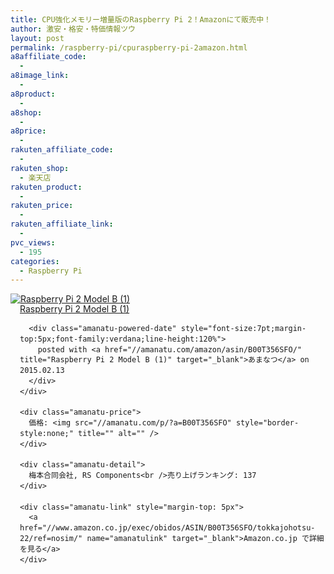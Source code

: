 ```yaml
---
title: CPU強化メモリー増量版のRaspberry Pi 2！Amazonにて販売中！
author: 激安・格安・特価情報ツウ
layout: post
permalink: /raspberry-pi/cpuraspberry-pi-2amazon.html
a8affiliate_code:
  -
a8image_link:
  -
a8product:
  -
a8shop:
  -
a8price:
  -
rakuten_affiliate_code:
  -
rakuten_shop:
  - 楽天店
rakuten_product:
  -
rakuten_price:
  -
rakuten_affiliate_link:
  -
pvc_views:
  - 195
categories:
  - Raspberry Pi
---
```

<div class="amanatu-box" style="margin-bottom:0px;">
  <div class="amanatu-image" style="float:left;">
    <a href="//www.amazon.co.jp/exec/obidos/ASIN/B00T356SFO/tokkajohotsu-22/ref=nosim/" name="amanatulink" target="_blank"><img src="//i1.wp.com/ecx.images-amazon.com/images/I/51minAX9qrL._SL160_.jpg?w=546" alt="Raspberry Pi 2 Model B (1)" style="border: none;" data-recalc-dims="1" /></a>
  </div>

  <div class="amanatu-info" style="float:left;margin-left:15px;line-height:120%">
    <div class="amanatu-name" style="margin-bottom:10px;line-height:120%">
      <a href="//www.amazon.co.jp/exec/obidos/ASIN/B00T356SFO/tokkajohotsu-22/ref=nosim/" name="amanatulink" target="_blank">Raspberry Pi 2 Model B (1)</a>

      <div class="amanatu-powered-date" style="font-size:7pt;margin-top:5px;font-family:verdana;line-height:120%">
        posted with <a href="//amanatu.com/amazon/asin/B00T356SFO/" title="Raspberry Pi 2 Model B (1)" target="_blank">あまなつ</a> on 2015.02.13
      </div>
    </div>

    <div class="amanatu-price">
      価格: <img src="//amanatu.com/p/?a=B00T356SFO" style="border-style:none;" title="" alt="" />
    </div>

    <div class="amanatu-detail">
      梅本合同会社, RS Components<br />売り上げランキング: 137
    </div>

    <div class="amanatu-link" style="margin-top: 5px">
      <a href="//www.amazon.co.jp/exec/obidos/ASIN/B00T356SFO/tokkajohotsu-22/ref=nosim/" name="amanatulink" target="_blank">Amazon.co.jp で詳細を見る</a>
    </div>
  </div>

  <div class="amanatu-footer" style="clear: left">
  </div>
</div>